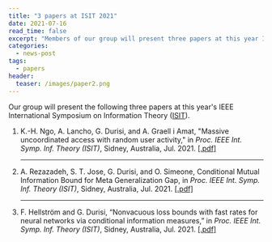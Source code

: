 ```yaml
---
title: "3 papers at ISIT 2021"
date: 2021-07-16
read_time: false
excerpt: "Members of our group will present three papers at this year IEEE International Symposium on Information Theory"
categories:
  - news-post
tags:
  - papers
header:
  teaser: /images/paper2.png
---
```


Our group will present the following three papers at this year's IEEE International Symposium on Information Theory (<a href="https://2021.ieee-isit.org">ISIT</a>).
<ol>
<li>  K.-H. Ngo, A. Lancho, G. Durisi, and A. Graell i Amat, "Massive uncoordinated access with random user activity," in <em>Proc. IEEE Int. Symp. Inf. Theory (ISIT)</em>, Sidney, Australia, Jul. 2021.  <a href="https://arxiv.org/abs/2103.09721">[.pdf]</a>
</li>
<hr>

<li>
 A. Rezazadeh, S. T. Jose, G. Durisi, and O. Simeone, Conditional Mutual Information Bound for Meta Generalization Gap, in <em>Proc. IEEE Int. Symp. Inf. Theory (ISIT)</em>, Sidney, Australia, Jul. 2021.  <a href="https://arxiv.org/abs/2010.10886">[.pdf]</a>
</li>
<hr>

<li>
F. Hellström and G. Durisi, “Nonvacuous loss bounds with fast rates for neural networks via conditional information measures,” in <em>Proc. IEEE Int. Symp. Inf. Theory (ISIT)</em>, Sidney, Australia, Jul. 2021. <a href="https://arxiv.org/abs/2010.11552">[.pdf]</a>
</li>
</ol>

